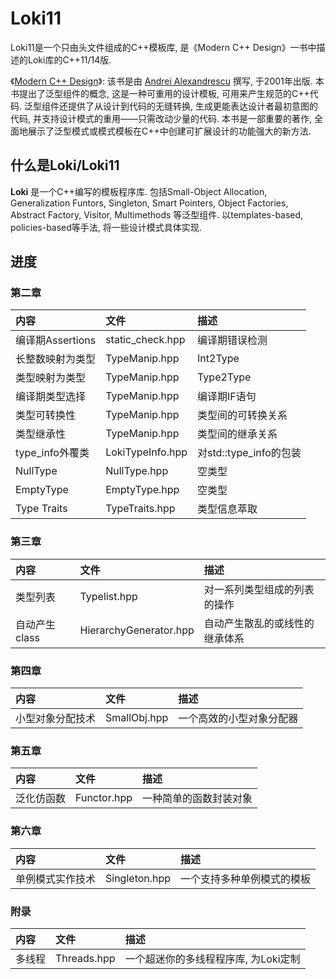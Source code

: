 # Loki11

Loki11是一个只由头文件组成的C++模板库, 是《Modern C++ Design》一书中描述的Loki库的C++11/14版.

《[Modern C++ Design](https://en.wikipedia.org/wiki/Modern_C%2B%2B_Design)》: 该书是由 [Andrei Alexandrescu](https://en.wikipedia.org/wiki/Andrei_Alexandrescu) 撰写, 于2001年出版. 
本书提出了泛型组件的概念, 这是一种可重用的设计模板, 可用来产生规范的C++代码. 泛型组件还提供了从设计到代码的无缝转换, 生成更能表达设计者最初意图的代码, 并支持设计模式的重用——只需改动少量的代码. 
本书是一部重要的著作, 全面地展示了泛型模式或模式模板在C++中创建可扩展设计的功能强大的新方法. 

## 什么是Loki/Loki11

**Loki** 是一个C++编写的模板程序库. 包括Small-Object Allocation, Generalization Funtors, Singleton, Smart Pointers, Object Factories, Abstract Factory, Visitor, Multimethods 等泛型组件. 
以templates-based, policies-based等手法, 将一些设计模式具体实现.

## 进度
### 第二章

| 内容             | 文件             | 描述                   |
| :--              | :--              | :--                    |
| 编译期Assertions | static_check.hpp | 编译期错误检测         |
| 长整数映射为类型 | TypeManip.hpp    | Int2Type               |
| 类型映射为类型   | TypeManip.hpp    | Type2Type              |
| 编译期类型选择   | TypeManip.hpp    | 编译期IF语句           |
| 类型可转换性     | TypeManip.hpp    | 类型间的可转换关系     |
| 类型继承性       | TypeManip.hpp    | 类型间的继承关系       |
| type_info外覆类  | LokiTypeInfo.hpp | 对std::type_info的包装 |
| NullType         | NullType.hpp     | 空类型                 |
| EmptyType        | EmptyType.hpp    | 空类型                 |
| Type Traits      | TypeTraits.hpp   | 类型信息萃取                 |

### 第三章 ###

| 内容          | 文件                   | 描述                           |
| :--           | :--                    | :--                            |
| 类型列表      | Typelist.hpp           | 对一系列类型组成的列表的操作   |
| 自动产生class | HierarchyGenerator.hpp | 自动产生散乱的或线性的继承体系 |

### 第四章 ###

| 内容 | 文件 | 描述 |
| :--  | :--  | :--  |
| 小型对象分配技术 | SmallObj.hpp | 一个高效的小型对象分配器 |

### 第五章 ###

| 内容 | 文件 | 描述 |
| :--  | :--  | :--  |
| 泛化仿函数 | Functor.hpp | 一种简单的函数封装对象 |

### 第六章 ###

| 内容 | 文件 | 描述 |
| :--  | :--  | :--  |
| 单例模式实作技术 | Singleton.hpp | 一个支持多种单例模式的模板 |

### 附录 ###

| 内容 | 文件 | 描述 |
| :--  | :--  | :--  |
| 多线程 | Threads.hpp | 一个超迷你的多线程程序库, 为Loki定制 |
